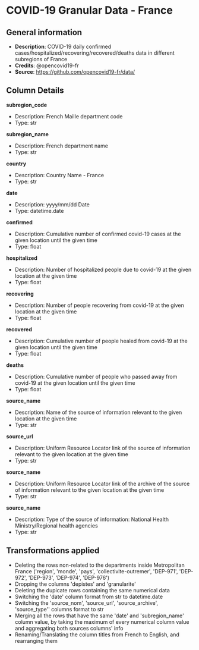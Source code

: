 # COVID-19 Granular Data - France

## General information

- **Description**: COVID-19 daily confirmed cases/hospitalized/recovering/recovered/deaths data in different subregions of France
- **Credits**: @opencovid19-fr
- **Source**: https://github.com/opencovid19-fr/data/

## Column Details

**subregion_code**
- Description: French Maille department code
- Type: str

**subregion_name**
- Description: French department name
- Type: str

**country**
- Description: Country Name - France
- Type: str

**date**
- Description: yyyy/mm/dd Date
- Type: datetime.date

**confirmed**
- Description: Cumulative number of confirmed covid-19 cases at the given location until the given time
- Type: float

**hospitalized**
- Description: Number of hospitalized people due to covid-19 at the given location at the given time
- Type: float

**recovering**
- Description: Number of people recovering from covid-19 at the given location at the given time
- Type: float

**recovered**
- Description: Cumulative number of people healed from covid-19 at the given location until the given time
- Type: float

**deaths**
- Description: Cumulative number of people who passed away from covid-19 at the given location until the given time
- Type: float

**source_name**
- Description: Name of the source of information relevant to the given location at the given time
- Type: str

**source_url**
- Description: Uniform Resource Locator link of the source of information relevant to the given location at the given time
- Type: str

**source_name**
- Description: Uniform Resource Locator link of the archive of the source of information relevant to the given location at the given time
- Type: str

**source_name**
- Description: Type of the source of information: National Health Ministry/Regional health agencies
- Type: str

## Transformations applied

- Deleting the rows non-related to the departments inside Metropolitan France ('region', 'monde', 'pays', 'collectivite-outremer', 'DEP-971', 'DEP-972', 'DEP-973', 'DEP-974', 'DEP-976')
- Dropping the columns 'depistes' and 'granularite'
- Deleting the dupicate rows containing the same numerical data
- Switching the 'date' column format from str to datetime.date
- Switching the 'source_nom', 'source_url', 'source_archive', 'source_type'' columns format to str
- Merging all the rows that have the same 'date' and 'subregion_name' column value, by taking the maximum of every numerical column value and aggregating both sources columns' info
- Renaming/Translating the column titles from French to English, and rearranging them
